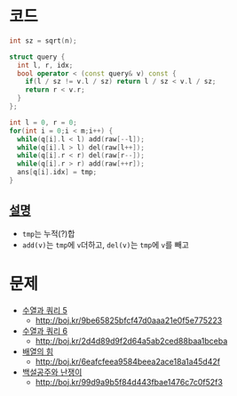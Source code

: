 # 코드
```cpp
int sz = sqrt(n);

struct query {
  int l, r, idx;
  bool operator < (const query& v) const {
    if(l / sz != v.l / sz) return l / sz < v.l / sz;
    return r < v.r;
  }
};

int l = 0, r = 0;
for(int i = 0;i < m;i++) {
  while(q[i].l < l) add(raw[--l]);
  while(q[i].l > l) del(raw[l++]);
  while(q[i].r < r) del(raw[r--]);
  while(q[i].r > r) add(raw[++r]);
  ans[q[i].idx] = tmp;
}
```

## [설명](https://justicehui.github.io/hard-algorithm/2019/06/17/MoAlgorithm/)

* `tmp`는 누적(?)합
* `add(v)`는 `tmp`에 `v`더하고, `del(v)`는 `tmp`에 `v`를 빼고


# 문제
* [수열과 쿼리 5](https://boj.kr/13547)
  * http://boj.kr/9be65825bfcf47d0aaa21e0f5e775223
* [수열과 쿼리 6](https://boj.kr/13548)
  * http://boj.kr/2d4d89d9f2d64a5ab2ced88baa1bceba
* [배열의 힘](https://boj.kr/8462)
  * http://boj.kr/6eafcfeea9584beea2ace18a1a45d42f
* [백설공주와 난쟁이](https://boj.kr/2912)
  * http://boj.kr/99d9a9b5f84d443fbae1476c7c0f52f3